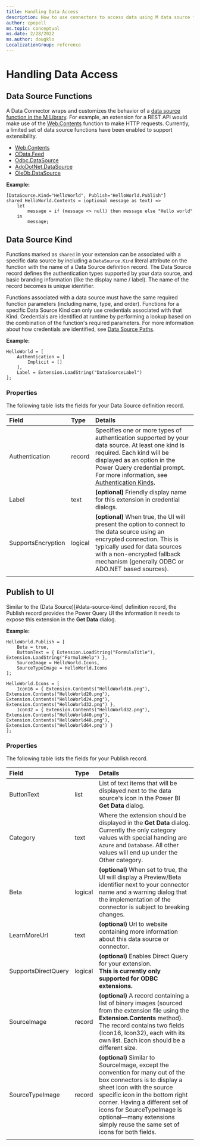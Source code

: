 ```yaml
---
title: Handling Data Access
description: How to use connectors to access data using M data source functions
author: cpopell
ms.topic: conceptual
ms.date: 2/28/2022
ms.author: dougklo
LocalizationGroup: reference
---
```


# Handling Data Access

## Data Source Functions

A Data Connector wraps and customizes the behavior of a [data source function in the M Library](/powerquery-m/odbc-datasource).
For example, an extension for a REST API would make use of the [Web.Contents](/powerquery-m/web-contents) function to make HTTP requests.
Currently, a limited set of data source functions have been enabled to support extensibility.

- [Web.Contents](/powerquery-m/web-contents)
- [OData.Feed](/powerquery-m/odata-feed)
- [Odbc.DataSource](/powerquery-m/odbc-datasource)
- [AdoDotNet.DataSource](/powerquery-m/adodotnet-datasource)
- [OleDb.DataSource](/powerquery-m/oledb-datasource)

**Example:**

```
[DataSource.Kind="HelloWorld", Publish="HelloWorld.Publish"]
shared HelloWorld.Contents = (optional message as text) =>
    let
        message = if (message <> null) then message else "Hello world"
    in
        message;
```

## Data Source Kind

Functions marked as `shared` in your extension can be associated with a specific data source by including a `DataSource.Kind` literal attribute on the function with the name of a Data Source definition record. 
The Data Source record defines the authentication types supported by your data source, and basic branding information (like the display name / label).
The name of the record becomes is unique identifier. 

Functions associated with a data source must have the same required function parameters (including name, type, and order). Functions for a specific Data Source Kind can only use credentials associated with that Kind.
Credentials are identified at runtime by performing a lookup based on the combination of the function's required parameters.
For more information about how credentials are identified, see [Data Source Paths](HandlingAuthentication.md#data-source-paths).

**Example:**

```
HelloWorld = [
    Authentication = [
        Implicit = []
    ],
    Label = Extension.LoadString("DataSourceLabel")
];
```

### Properties

The following table lists the fields for your Data Source definition record.

| Field              | Type     | Details |
|:-------------------|:---------|:-----------------------------------------|
| Authentication     | record   | Specifies one or more types of authentication supported by your data source. At least one kind is required. Each kind will be displayed as an option in the Power Query credential prompt. For more information, see [Authentication Kinds](HandlingAuthentication.md#authentication-kinds). |
| Label              | text     | **(optional)** Friendly display name for this extension in credential dialogs. |
| SupportsEncryption | logical  | **(optional)** When true, the UI will present the option to connect to the data source using an encrypted connection. This is typically used for data sources with a non-encrypted fallback mechanism (generally ODBC or ADO.NET based sources). |
| | | |


## Publish to UI

Similar to the (Data Source)[#data-source-kind] definition record, the Publish record provides the Power Query UI the information it needs to expose this extension in the **Get Data** dialog.

**Example:**

```
HelloWorld.Publish = [
    Beta = true,
    ButtonText = { Extension.LoadString("FormulaTitle"), Extension.LoadString("FormulaHelp") },
    SourceImage = HelloWorld.Icons,
    SourceTypeImage = HelloWorld.Icons
];

HelloWorld.Icons = [
    Icon16 = { Extension.Contents("HelloWorld16.png"), Extension.Contents("HelloWorld20.png"), Extension.Contents("HelloWorld24.png"), Extension.Contents("HelloWorld32.png") },
    Icon32 = { Extension.Contents("HelloWorld32.png"), Extension.Contents("HelloWorld40.png"), Extension.Contents("HelloWorld48.png"), Extension.Contents("HelloWorld64.png") }
];
```

### Properties

The following table lists the fields for your Publish record.

| Field               | Type    | Details |
|:--------------------|:--------|:-----------------------------------------|
| ButtonText          | list    | List of text items that will be displayed next to the data source's icon in the Power BI **Get Data** dialog. |
| Category            | text    | Where the extension should be displayed in the **Get Data** dialog. Currently the only category values with special handing are `Azure` and `Database`. All other values will end up under the Other category. |
| Beta                | logical | **(optional)** When set to true, the UI will display a Preview/Beta identifier next to your connector name and a warning dialog that the implementation of the connector is subject to breaking changes. |
| LearnMoreUrl        | text    | **(optional)** Url to website containing more information about this data source or connector. |
| SupportsDirectQuery | logical | **(optional)** Enables Direct Query for your extension.<br>**This is currently only supported for ODBC extensions.** |
| SourceImage         | record  | **(optional)** A record containing a list of binary images (sourced from the extension file using the **Extension.Contents** method). The record contains two fields (Icon16, Icon32), each with its own list. Each icon should be a different size. |
| SourceTypeImage     | record  | **(optional)** Similar to SourceImage, except the convention for many out of the box connectors is to display a sheet icon with the source specific icon in the bottom right corner. Having a different set of icons for SourceTypeImage is optional&mdash;many extensions simply reuse the same set of icons for both fields. |
| | | |
